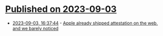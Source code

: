 # [Published on 2023-09-03](index.md)

* [2023-09-03, 16:37:44](https://lobste.rs/s/darunh/apple_already_shipped_attestation_on_web) - [Apple already shipped attestation on the web, and we barely noticed](https://httptoolkit.com/blog/apple-private-access-tokens-attestation/)
